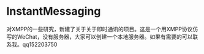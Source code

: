 # InstantMessaging
对XMPP的一些研究，新建了关于关于即时通讯的项目。这是一个用XMPP协议仿写的WeChat，没有服务器，大家可以创建一个本地服务器。如果有需要的可以联系我。qq152203750
